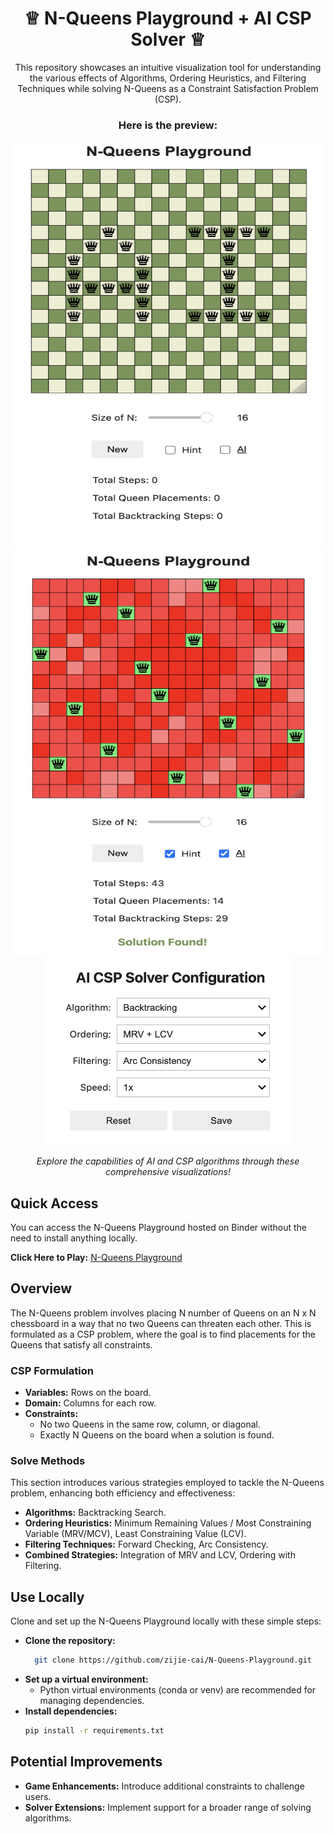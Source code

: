 <h1 align="center">♕ N-Queens Playground + AI CSP Solver ♕</h1>
<p align="center">
  This repository showcases an intuitive visualization tool for understanding the various effects of Algorithms, Ordering Heuristics, and Filtering Techniques while solving N-Queens as a Constraint Satisfaction Problem (CSP).
</p>

<h3 align="center">Here is the preview:</h3>

<div align="center">
  <img src="demo1.png" width="4000" height="650"/>
  <img src="demo4.png" width="4000" height="650"/>
</div>

<div align="center">
  <img src="demo2.png" width="400" height="300"/>
</div>

<p align="center">
  <em>Explore the capabilities of AI and CSP algorithms through these comprehensive visualizations!</em>
</p>

## Quick Access
You can access the N-Queens Playground hosted on Binder without the need to install anything locally.

**Click Here to Play:** [N-Queens Playground](https://mybinder.org/v2/gh/zijie-cai/N-Queens-Playground/HEAD?urlpath=%2Fvoila%2Frender%2Fn_queens_playground.ipynb)

## Overview 
The N-Queens problem involves placing N number of Queens on an N x N chessboard in a way that no two Queens can threaten each other. This is formulated as a CSP problem, where the goal is to find placements for the Queens that satisfy all constraints.

### CSP Formulation
- **Variables:** Rows on the board.
- **Domain:** Columns for each row.
- **Constraints:**
   - No two Queens in the same row, column, or diagonal.
   - Exactly N Queens on the board when a solution is found.

### Solve Methods
This section introduces various strategies employed to tackle the N-Queens problem, enhancing both efficiency and effectiveness:
- **Algorithms:** Backtracking Search.
- **Ordering Heuristics:** Minimum Remaining Values / Most Constraining Variable (MRV/MCV), Least Constraining Value (LCV).
- **Filtering Techniques:** Forward Checking, Arc Consistency.
- **Combined Strategies:** Integration of MRV and LCV, Ordering with Filtering.

## Use Locally
Clone and set up the N-Queens Playground locally with these simple steps:
- **Clone the repository:**
  ```bash
    git clone https://github.com/zijie-cai/N-Queens-Playground.git
  ```
- **Set up a virtual environment:**
  - Python virtual environments (conda or venv) are recommended for managing dependencies.
- **Install dependencies:**
  ```bash
  pip install -r requirements.txt
  ```

## Potential Improvements
- **Game Enhancements:** Introduce additional constraints to challenge users.
- **Solver Extensions:** Implement support for a broader range of solving algorithms.
